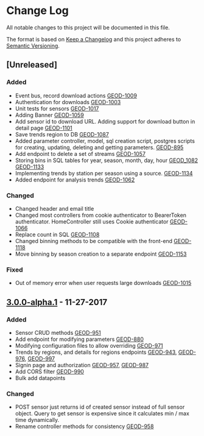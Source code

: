 # Change Log
All notable changes to this project will be documented in this file.

The format is based on [Keep a Changelog](http://keepachangelog.com/)
and this project adheres to [Semantic Versioning](http://semver.org/).
 
## [Unreleased]
### Added
- Event bus, record download actions
  [GEOD-1009](https://opensource.ncsa.illinois.edu/jira/browse/GEOD-1009)
- Authentication for downloads
  [GEOD-1003](https://opensource.ncsa.illinois.edu/jira/browse/GEOD-1003)
- Unit tests for sensors
  [GEOD-1017](https://opensource.ncsa.illinois.edu/jira/browse/GEOD-1017)
- Adding Banner
  [GEOD-1059](https://opensource.ncsa.illinois.edu/jira/browse/GEOD-1059)  
- Add sensor id to download URL. Adding support for download button in detail page
  [GEOD-1101](https://opensource.ncsa.illinois.edu/jira/browse/GEOD-1101)
- Save trends region to DB 
  [GEOD-1087](https://opensource.ncsa.illinois.edu/jira/browse/GEOD-1087)  
- Added parameter controller, model, sql creation script, postgres scripts for creating, updating, deleting and getting parameters.
  [GEOD-895](https://opensource.ncsa.illinois.edu/jira/browse/GEOD-895)
- Add endpoint to delete a set of streams 
  [GEOD-1057](https://opensource.ncsa.illinois.edu/jira/browse/GEOD-1057)
- Storing bins in SQL tables for year, season, month, day, hour
  [GEOD_1082](https://opensource.ncsa.illinois.edu/jira/browse/GEOD-1082)
  [GEOD-1133](https://opensource.ncsa.illinois.edu/jira/browse/GEOD-1133)
- Implementing trends by station per season using a source. 
  [GEOD-1134](https://opensource.ncsa.illinois.edu/jira/browse/GEOD-1134)
- Added endpoint for analysis trends
  [GEOD-1062](https://opensource.ncsa.illinois.edu/jira/browse/GEOD-1062)
  
### Changed
- Changed header and email title
- Changed most controllers from cookie authenticator to BearerToken authenticator. HomeController still uses Cookie authenticator
  [GEOD-1066](https://opensource.ncsa.illinois.edu/jira/browse/GEOD-1066)
- Replace count in SQL 
  [GEOD-1108](https://opensource.ncsa.illinois.edu/jira/browse/GEOD-1108)  
- Changed binning methods to be compatible with the front-end 
  [GEOD-1118](https://opensource.ncsa.illinois.edu/jira/browse/GEOD-1118)
- Move binning by season creation to a separate endpoint 
  [GEOD-1153](https://opensource.ncsa.illinois.edu/jira/browse/GEOD-1153)
 
### Fixed 
- Out of memory error when user requests large downloads
  [GEOD-1015](https://opensource.ncsa.illinois.edu/jira/browse/GEOD-1015)

## [3.0.0-alpha.1] - 11-27-2017
### Added
- Sensor CRUD methods
  [GEOD-951](https://opensource.ncsa.illinois.edu/jira/browse/GEOD-951)
- Add endpoint for modifying parameters
  [GEOD-880](https://opensource.ncsa.illinois.edu/jira/browse/GEOD-880)
- Modifying configuration files to allow overriding
  [GEOD-971](https://opensource.ncsa.illinois.edu/jira/browse/GEOD-971)
- Trends by regions, and details for regions endpoints
  [GEOD-943](https://opensource.ncsa.illinois.edu/jira/browse/GEOD-943), 
  [GEOD-976](https://opensource.ncsa.illinois.edu/jira/browse/GEOD-976),
  [GEOD-997](https://opensource.ncsa.illinois.edu/jira/browse/GEOD-997)
- Signin page and authorization
  [GEOD-957](https://opensource.ncsa.illinois.edu/jira/browse/GEOD-957),
  [GEOD-987](https://opensource.ncsa.illinois.edu/jira/browse/GEOD-987)
- Add CORS filter
  [GEOD-990](https://opensource.ncsa.illinois.edu/jira/browse/GEOD-990)
- Bulk add datapoints 

### Changed
- POST sensor just returns id of created sensor instead of full sensor object. 
  Query to get sensor is expensive since it calculates min / max time dynamically.
- Rename controller methods for consistency
  [GEOD-958](https://opensource.ncsa.illinois.edu/jira/browse/GEOD-958)

[3.0.0-alpha.1]: https://opensource.ncsa.illinois.edu/bitbucket/projects/GEOD/repos/geo-temporal-api-v2/browse